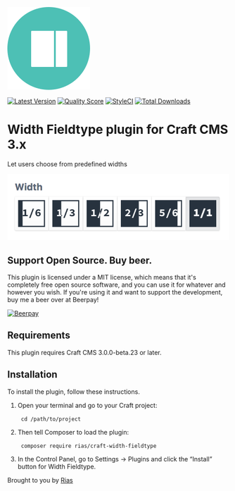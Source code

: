 ![Icon](./src/icon.svg)

[![Latest Version](https://img.shields.io/github/release/riasvdv/craft-width-fieldtype.svg?style=flat-square)](https://github.com/riasvdv/craft-width-fieldtype/releases)
[![Quality Score](https://img.shields.io/scrutinizer/g/riasvdv/craft-width-fieldtype.svg?style=flat-square)](https://scrutinizer-ci.com/g/riasvdv/craft-width-fieldtype)
[![StyleCI](https://styleci.io/repos/119550758/shield)](https://styleci.io/repos/119550758)
[![Total Downloads](https://img.shields.io/packagist/dt/rias/craft-width-fieldtype.svg?style=flat-square)](https://packagist.org/packages/rias/craft-width-fieldtype)

# Width Fieldtype plugin for Craft CMS 3.x

Let users choose from predefined widths

![Screenshot](resources/img/plugin-screenshot.png)

## Support Open Source. Buy beer.

This plugin is licensed under a MIT license, which means that it's completely free open source software, and you can use it for whatever and however you wish. If you're using it and want to support the development, buy me a beer over at Beerpay!

[![Beerpay](https://beerpay.io/Rias500/craft-width-fieldtype/badge.svg?style=beer-square)](https://beerpay.io/Rias500/craft-width-fieldtype)

## Requirements

This plugin requires Craft CMS 3.0.0-beta.23 or later.

## Installation

To install the plugin, follow these instructions.

1. Open your terminal and go to your Craft project:

        cd /path/to/project

2. Then tell Composer to load the plugin:

        composer require rias/craft-width-fieldtype

3. In the Control Panel, go to Settings → Plugins and click the “Install” button for Width Fieldtype.

Brought to you by [Rias](https://rias.be)
